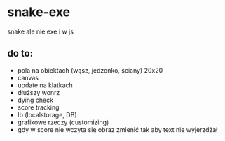 # snake-exe
snake ale nie exe i w js

## do to: 
- pola na obiektach (wąsz, jedzonko, ściany) 20x20
- canvas
- update na klatkach
- dłuższy wonrz
- dying check
- score tracking
- lb (localstorage, DB)
- grafikowe rzeczy (customizing)
- gdy w score nie wczyta się obraz zmienić tak aby text nie wyjerzdżał
